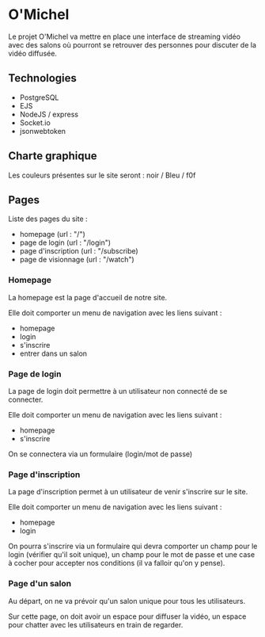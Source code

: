 # O'Michel

Le projet O'Michel va mettre en place une interface de streaming vidéo avec des salons où pourront se retrouver des personnes pour discuter de la vidéo diffusée.

## Technologies

- PostgreSQL
- EJS
- NodeJS / express
- Socket.io
- jsonwebtoken

## Charte graphique

Les couleurs présentes sur le site seront : noir / Bleu / f0f

## Pages

Liste des pages du site :

- homepage (url : "/")
- page de login (url : "/login")
- page d'inscription (url : "/subscribe)
- page de visionnage (url : "/watch")

### Homepage

La homepage est la page d'accueil de notre site.

Elle doit comporter un menu de navigation avec les liens suivant :

- homepage
- login
- s'inscrire
- entrer dans un salon

### Page de login

La page de login doit permettre à un utilisateur non connecté de se connecter.

Elle doit comporter un menu de navigation avec les liens suivant :

- homepage
- s'inscrire

On se connectera via un formulaire (login/mot de passe)

### Page d'inscription

La page d'inscription permet à un utilisateur de venir s'inscrire sur le site.

Elle doit comporter un menu de navigation avec les liens suivant :

- homepage
- login

On pourra s'inscrire via un formulaire qui devra comporter un champ pour le login (vérifier qu'il soit unique), un champ pour le mot de passe et une case à cocher pour accepter nos conditions (il va falloir qu'on y pense).

### Page d'un salon

Au départ, on ne va prévoir qu'un salon unique pour tous les utilisateurs.

Sur cette page, on doit avoir un espace pour diffuser la vidéo, un espace pour chatter avec les utilisateurs en train de regarder.